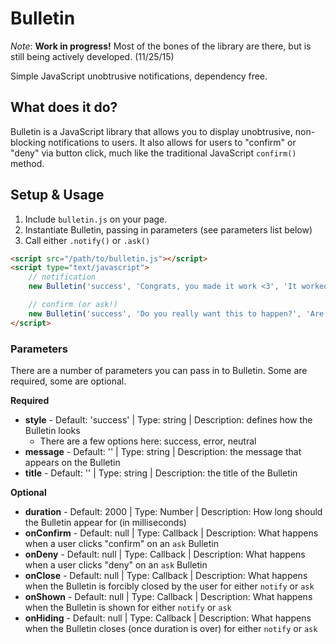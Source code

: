 # Bulletin

*Note*: **Work in progress!** Most of the bones of the library are there, but is still being actively developed. (11/25/15)

Simple JavaScript unobtrusive notifications, dependency free.


## What does it do?

Bulletin is a JavaScript library that allows you to display unobtrusive, non-blocking notifications to users. It also allows for users to "confirm" or "deny" via button click, much like the traditional JavaScript `confirm()` method.

## Setup & Usage

1. Include `bulletin.js` on your page.
2. Instantiate Bulletin, passing in parameters (see parameters list below)
3. Call either `.notify()` or `.ask()`


```html
<script src="/path/to/bulletin.js"></script>
<script type="text/javascript">
    // notification
    new Bulletin('success', 'Congrats, you made it work <3', 'It worked!', { duration: 2000 }).notify();

    // confirm (or ask!)
    new Bulletin('success', 'Do you really want this to happen?', 'Are you sure?', { duration: 5000 }).ask();
</script>
```

### Parameters

There are a number of parameters you can pass in to Bulletin. Some are required, some are optional.

**Required**

* **style** - Default: 'success' | Type: string | Description: defines how the Bulletin looks
    * There are a few options here: success, error, neutral
* **message** - Default: '' | Type: string | Description: the message that appears on the Bulletin
* **title** - Default: '' | Type: string | Description: the title of the Bulletin


**Optional**

* **duration** - Default: 2000 | Type: Number | Description: How long should the Bulletin appear for (in milliseconds)
* **onConfirm** - Default: null | Type: Callback | Description: What happens when a user clicks "confirm" on an `ask` Bulletin
* **onDeny** - Default: null | Type: Callback | Description: What happens when a user clicks "deny" on an `ask` Bulletin
* **onClose** - Default: null | Type: Callback | Description: What happens when the Bulletin is forcibly closed by the user for either `notify` or `ask`
* **onShown** - Default: null | Type: Callback | Description: What happens when the Bulletin is shown for either `notify` or `ask`
* **onHiding** - Default: null | Type: Callback | Description: What happens when the Bulletin closes (once duration is over) for either `notify` or `ask`
